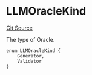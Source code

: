 # LLMOracleKind
[Git Source](https://github.com/firstbatchxyz/dria-oracle-contracts/blob/84413650904832c21815ffefb6eee8517ceb0ffc/src/LLMOracleRegistry.sol)

The type of Oracle.


```solidity
enum LLMOracleKind {
    Generator,
    Validator
}
```

